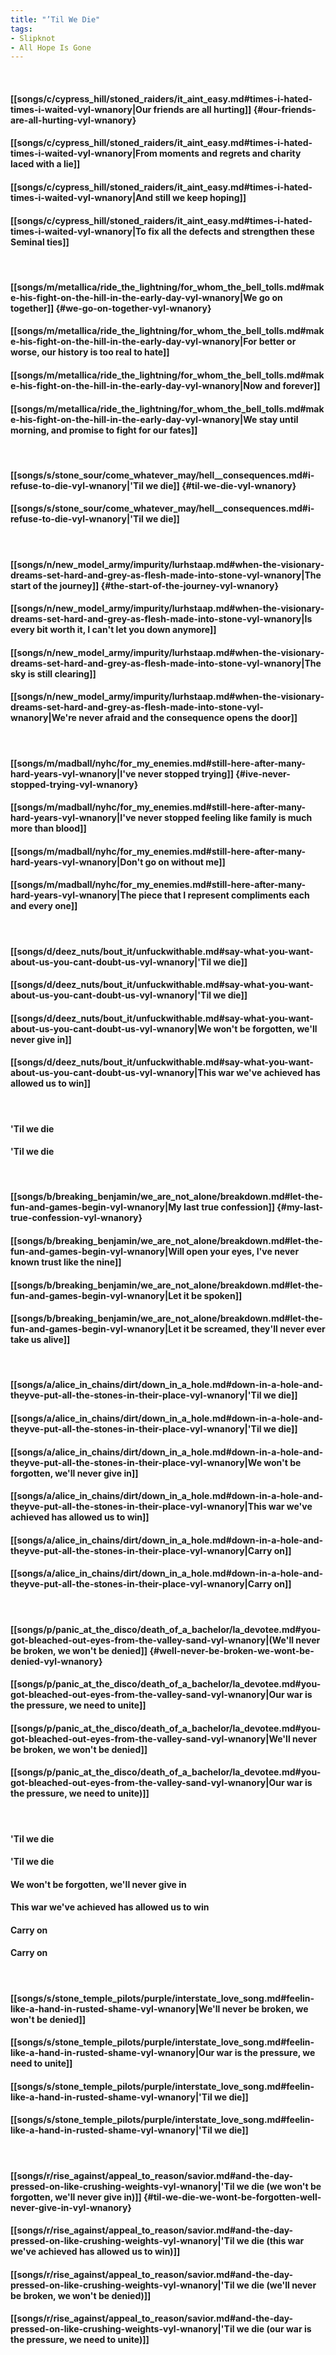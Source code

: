```yaml
---
title: "’Til We Die"
tags:
- Slipknot
- All Hope Is Gone
---
```

&nbsp;
#### [[songs/c/cypress_hill/stoned_raiders/it_aint_easy.md#times-i-hated-times-i-waited-vyl-wnanory|Our friends are all hurting]] {#our-friends-are-all-hurting-vyl-wnanory}
#### [[songs/c/cypress_hill/stoned_raiders/it_aint_easy.md#times-i-hated-times-i-waited-vyl-wnanory|From moments and regrets and charity laced with a lie]]
#### [[songs/c/cypress_hill/stoned_raiders/it_aint_easy.md#times-i-hated-times-i-waited-vyl-wnanory|And still we keep hoping]]
#### [[songs/c/cypress_hill/stoned_raiders/it_aint_easy.md#times-i-hated-times-i-waited-vyl-wnanory|To fix all the defects and strengthen these Seminal ties]]
&nbsp;
#### [[songs/m/metallica/ride_the_lightning/for_whom_the_bell_tolls.md#make-his-fight-on-the-hill-in-the-early-day-vyl-wnanory|We go on together]] {#we-go-on-together-vyl-wnanory}
#### [[songs/m/metallica/ride_the_lightning/for_whom_the_bell_tolls.md#make-his-fight-on-the-hill-in-the-early-day-vyl-wnanory|For better or worse, our history is too real to hate]]
#### [[songs/m/metallica/ride_the_lightning/for_whom_the_bell_tolls.md#make-his-fight-on-the-hill-in-the-early-day-vyl-wnanory|Now and forever]]
#### [[songs/m/metallica/ride_the_lightning/for_whom_the_bell_tolls.md#make-his-fight-on-the-hill-in-the-early-day-vyl-wnanory|We stay until morning, and promise to fight for our fates]]
&nbsp;
#### [[songs/s/stone_sour/come_whatever_may/hell__consequences.md#i-refuse-to-die-vyl-wnanory|'Til we die]] {#til-we-die-vyl-wnanory}
#### [[songs/s/stone_sour/come_whatever_may/hell__consequences.md#i-refuse-to-die-vyl-wnanory|'Til we die]]
&nbsp;
#### [[songs/n/new_model_army/impurity/lurhstaap.md#when-the-visionary-dreams-set-hard-and-grey-as-flesh-made-into-stone-vyl-wnanory|The start of the journey]] {#the-start-of-the-journey-vyl-wnanory}
#### [[songs/n/new_model_army/impurity/lurhstaap.md#when-the-visionary-dreams-set-hard-and-grey-as-flesh-made-into-stone-vyl-wnanory|Is every bit worth it, I can't let you down anymore]]
#### [[songs/n/new_model_army/impurity/lurhstaap.md#when-the-visionary-dreams-set-hard-and-grey-as-flesh-made-into-stone-vyl-wnanory|The sky is still clearing]]
#### [[songs/n/new_model_army/impurity/lurhstaap.md#when-the-visionary-dreams-set-hard-and-grey-as-flesh-made-into-stone-vyl-wnanory|We're never afraid and the consequence opens the door]]
&nbsp;
#### [[songs/m/madball/nyhc/for_my_enemies.md#still-here-after-many-hard-years-vyl-wnanory|I've never stopped trying]] {#ive-never-stopped-trying-vyl-wnanory}
#### [[songs/m/madball/nyhc/for_my_enemies.md#still-here-after-many-hard-years-vyl-wnanory|I've never stopped feeling like family is much more than blood]]
#### [[songs/m/madball/nyhc/for_my_enemies.md#still-here-after-many-hard-years-vyl-wnanory|Don't go on without me]]
#### [[songs/m/madball/nyhc/for_my_enemies.md#still-here-after-many-hard-years-vyl-wnanory|The piece that I represent compliments each and every one]]
&nbsp;
#### [[songs/d/deez_nuts/bout_it/unfuckwithable.md#say-what-you-want-about-us-you-cant-doubt-us-vyl-wnanory|'Til we die]]
#### [[songs/d/deez_nuts/bout_it/unfuckwithable.md#say-what-you-want-about-us-you-cant-doubt-us-vyl-wnanory|'Til we die]]
#### [[songs/d/deez_nuts/bout_it/unfuckwithable.md#say-what-you-want-about-us-you-cant-doubt-us-vyl-wnanory|We won't be forgotten, we'll never give in]]
#### [[songs/d/deez_nuts/bout_it/unfuckwithable.md#say-what-you-want-about-us-you-cant-doubt-us-vyl-wnanory|This war we've achieved has allowed us to win]]
&nbsp;
#### 'Til we die
#### 'Til we die
&nbsp;
#### [[songs/b/breaking_benjamin/we_are_not_alone/breakdown.md#let-the-fun-and-games-begin-vyl-wnanory|My last true confession]] {#my-last-true-confession-vyl-wnanory}
#### [[songs/b/breaking_benjamin/we_are_not_alone/breakdown.md#let-the-fun-and-games-begin-vyl-wnanory|Will open your eyes, I've never known trust like the nine]]
#### [[songs/b/breaking_benjamin/we_are_not_alone/breakdown.md#let-the-fun-and-games-begin-vyl-wnanory|Let it be spoken]]
#### [[songs/b/breaking_benjamin/we_are_not_alone/breakdown.md#let-the-fun-and-games-begin-vyl-wnanory|Let it be screamed, they'll never ever take us alive]]
&nbsp;
#### [[songs/a/alice_in_chains/dirt/down_in_a_hole.md#down-in-a-hole-and-theyve-put-all-the-stones-in-their-place-vyl-wnanory|'Til we die]]
#### [[songs/a/alice_in_chains/dirt/down_in_a_hole.md#down-in-a-hole-and-theyve-put-all-the-stones-in-their-place-vyl-wnanory|'Til we die]]
#### [[songs/a/alice_in_chains/dirt/down_in_a_hole.md#down-in-a-hole-and-theyve-put-all-the-stones-in-their-place-vyl-wnanory|We won't be forgotten, we'll never give in]]
#### [[songs/a/alice_in_chains/dirt/down_in_a_hole.md#down-in-a-hole-and-theyve-put-all-the-stones-in-their-place-vyl-wnanory|This war we've achieved has allowed us to win]]
#### [[songs/a/alice_in_chains/dirt/down_in_a_hole.md#down-in-a-hole-and-theyve-put-all-the-stones-in-their-place-vyl-wnanory|Carry on]]
#### [[songs/a/alice_in_chains/dirt/down_in_a_hole.md#down-in-a-hole-and-theyve-put-all-the-stones-in-their-place-vyl-wnanory|Carry on]]
&nbsp;
#### [[songs/p/panic_at_the_disco/death_of_a_bachelor/la_devotee.md#you-got-bleached-out-eyes-from-the-valley-sand-vyl-wnanory|(We'll never be broken, we won't be denied]] {#well-never-be-broken-we-wont-be-denied-vyl-wnanory}
#### [[songs/p/panic_at_the_disco/death_of_a_bachelor/la_devotee.md#you-got-bleached-out-eyes-from-the-valley-sand-vyl-wnanory|Our war is the pressure, we need to unite]]
#### [[songs/p/panic_at_the_disco/death_of_a_bachelor/la_devotee.md#you-got-bleached-out-eyes-from-the-valley-sand-vyl-wnanory|We'll never be broken, we won't be denied]]
#### [[songs/p/panic_at_the_disco/death_of_a_bachelor/la_devotee.md#you-got-bleached-out-eyes-from-the-valley-sand-vyl-wnanory|Our war is the pressure, we need to unite)]]
&nbsp;
#### 'Til we die
#### 'Til we die
#### We won't be forgotten, we'll never give in
#### This war we've achieved has allowed us to win
#### Carry on
#### Carry on
&nbsp;
#### [[songs/s/stone_temple_pilots/purple/interstate_love_song.md#feelin-like-a-hand-in-rusted-shame-vyl-wnanory|We'll never be broken, we won't be denied]]
#### [[songs/s/stone_temple_pilots/purple/interstate_love_song.md#feelin-like-a-hand-in-rusted-shame-vyl-wnanory|Our war is the pressure, we need to unite]]
#### [[songs/s/stone_temple_pilots/purple/interstate_love_song.md#feelin-like-a-hand-in-rusted-shame-vyl-wnanory|'Til we die]]
#### [[songs/s/stone_temple_pilots/purple/interstate_love_song.md#feelin-like-a-hand-in-rusted-shame-vyl-wnanory|'Til we die]]
&nbsp;
#### [[songs/r/rise_against/appeal_to_reason/savior.md#and-the-day-pressed-on-like-crushing-weights-vyl-wnanory|'Til we die (we won't be forgotten, we'll never give in)]] {#til-we-die-we-wont-be-forgotten-well-never-give-in-vyl-wnanory}
#### [[songs/r/rise_against/appeal_to_reason/savior.md#and-the-day-pressed-on-like-crushing-weights-vyl-wnanory|'Til we die (this war we've achieved has allowed us to win)]]
#### [[songs/r/rise_against/appeal_to_reason/savior.md#and-the-day-pressed-on-like-crushing-weights-vyl-wnanory|'Til we die (we'll never be broken, we won't be denied)]]
#### [[songs/r/rise_against/appeal_to_reason/savior.md#and-the-day-pressed-on-like-crushing-weights-vyl-wnanory|'Til we die (our war is the pressure, we need to unite)]]
